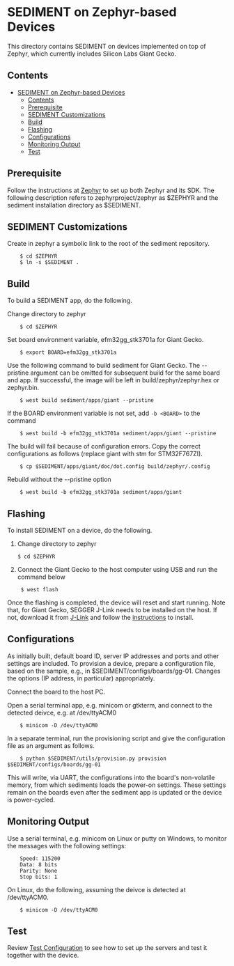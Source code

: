 <!--
 * Copyright (c) 2023 Peraton Labs
 * SPDX-License-Identifier: Apache-2.0
-->
# SEDIMENT on Zephyr-based Devices
This directory contains SEDIMENT on devices implemented on top of Zephyr, which currently includes Silicon Labs Giant Gecko.

## Contents
- [SEDIMENT on Zephyr-based Devices](#sediment-on-zephyr-based-devices)
  - [Contents](#contents)
  - [Prerequisite](#prerequisite)
  - [SEDIMENT Customizations](#sediment-customizations)
  - [Build](#build)
  - [Flashing](#flashing)
  - [Configurations](#configurations)
  - [Monitoring Output](#monitoring-output)
  - [Test](#test)

## Prerequisite
Follow the instructions at [Zephyr](<https://docs.zephyrproject.org/latest/getting_started/index.html>) to set up both Zephyr and its SDK.
The following description refers to zephyrproject/zephyr as $ZEPHYR and the sediment installation directory as $SEDIMENT. 

## SEDIMENT Customizations
Create in zephyr a symbolic link to the root of the sediment repository.

        $ cd $ZEPHYR
        $ ln -s $SEDIMENT .

## Build
To build a SEDIMENT app, do the following.

Change directory to zephyr

        $ cd $ZEPHYR

Set board environment variable, efm32gg_stk3701a for Giant Gecko.

        $ export BOARD=efm32gg_stk3701a

Use the following command to build sediment for Giant Gecko. The --pristine argument can be omitted for subsequent build for the same board and app. If successful, the image will be left in build/zephyr/zephyr.hex or zephyr.bin.

        $ west build sediment/apps/giant --pristine
        
If the BOARD environment variable is not set, add `-b <BOARD>` to the command

        $ west build -b efm32gg_stk3701a sediment/apps/giant --pristine
        
The build will fail because of configuration errors. Copy the correct configurations as follows (replace giant with stm for STM32F767ZI).

        $ cp $SEDIMENT/apps/giant/doc/dot.config build/zephyr/.config

Rebuild without the --pristine option

        $ west build -b efm32gg_stk3701a sediment/apps/giant

## Flashing
To install SEDIMENT on a device, do the following.

1.  Change directory to zephyr

        $ cd $ZEPHYR
        
2. Connect the Giant Gecko to the host computer using USB and run the command below

        $ west flash

Once the flashing is completed, the device will reset and start running. Note that, for Giant Gecko, SEGGER J-Link needs to be installed on the host. If not, download it from [J-Link](https://www.segger.com/downloads/jlink/) and follow the [instructions](https://eclipse-embed-cdt.github.io/debug/jlink/install/) to install. 


## Configurations
As initially built, default board ID, server IP addresses and ports and other settings are included. To provision a device, prepare a configuration file, based on the sample, e.g., in $SEDIMENT/configs/boards/gg-01. Changes the options (IP address, in particular) appropriately.

Connect the board to the host PC.

Open a serial terminal app, e.g. minicom or gtkterm, and connect to the detected deivce, e.g. at /dev/ttyACM0

        $ minicom -D /dev/ttyACM0 

In a separate terminal, run the provisioning script and give the configuration file as an argument as follows.

        $ python $SEDIMENT/utils/provision.py provision $SEDIMENT/configs/boards/gg-01 

This will write, via UART, the configurations into the board's non-volatile memory, from which sediments loads the power-on settings. These settings remain on the boards even after the sediment app is updated or the device is power-cycled. 

## Monitoring Output
Use a serial terminal, e.g. minicom on Linux or putty on Windows, to monitor the messages with the following settings:

        Speed: 115200
        Data: 8 bits
        Parity: None
        Stop bits: 1

On Linux, do the following, assuming the deivce is detected at /dev/ttyACM0.

        $ minicom -D /dev/ttyACM0 

## Test
Review [Test Configuration](../../servers/README.md) to see how to set up the servers and test it together with the device.
